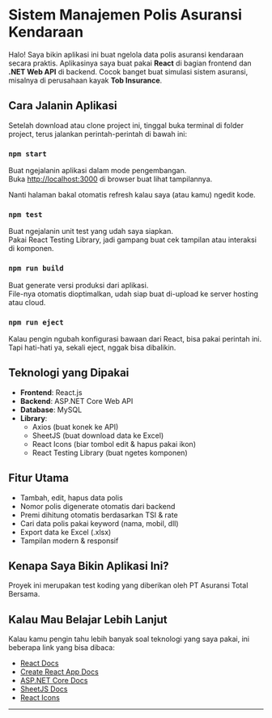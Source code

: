 # Sistem Manajemen Polis Asuransi Kendaraan

Halo! Saya bikin aplikasi ini buat ngelola data polis asuransi kendaraan secara praktis. Aplikasinya saya buat pakai **React** di bagian frontend dan **.NET Web API** di backend. Cocok banget buat simulasi sistem asuransi, misalnya di perusahaan kayak **Tob Insurance**.

## Cara Jalanin Aplikasi

Setelah download atau clone project ini, tinggal buka terminal di folder project, terus jalankan perintah-perintah di bawah ini:

### `npm start`

Buat ngejalanin aplikasi dalam mode pengembangan.  
Buka [http://localhost:3000](http://localhost:3000) di browser buat lihat tampilannya.

Nanti halaman bakal otomatis refresh kalau saya (atau kamu) ngedit kode.

### `npm test`

Buat ngejalanin unit test yang udah saya siapkan.  
Pakai React Testing Library, jadi gampang buat cek tampilan atau interaksi di komponen.

### `npm run build`

Buat generate versi produksi dari aplikasi.  
File-nya otomatis dioptimalkan, udah siap buat di-upload ke server hosting atau cloud.

### `npm run eject`

Kalau pengin ngubah konfigurasi bawaan dari React, bisa pakai perintah ini.  
Tapi hati-hati ya, sekali eject, nggak bisa dibalikin.

## Teknologi yang Dipakai

- **Frontend**: React.js
- **Backend**: ASP.NET Core Web API
- **Database**: MySQL
- **Library**:
  - Axios (buat konek ke API)
  - SheetJS (buat download data ke Excel)
  - React Icons (biar tombol edit & hapus pakai ikon)
  - React Testing Library (buat ngetes komponen)

## Fitur Utama

- Tambah, edit, hapus data polis
- Nomor polis digenerate otomatis dari backend
- Premi dihitung otomatis berdasarkan TSI & rate
- Cari data polis pakai keyword (nama, mobil, dll)
- Export data ke Excel (.xlsx)
- Tampilan modern & responsif

## Kenapa Saya Bikin Aplikasi Ini?

Proyek ini merupakan test koding yang diberikan oleh PT Asuransi Total Bersama.

## Kalau Mau Belajar Lebih Lanjut

Kalau kamu pengin tahu lebih banyak soal teknologi yang saya pakai, ini beberapa link yang bisa dibaca:

- [React Docs](https://reactjs.org/)
- [Create React App Docs](https://create-react-app.dev/)
- [ASP.NET Core Docs](https://learn.microsoft.com/en-us/aspnet/core/)
- [SheetJS Docs](https://sheetjs.com/)
- [React Icons](https://react-icons.github.io/react-icons/)

---
